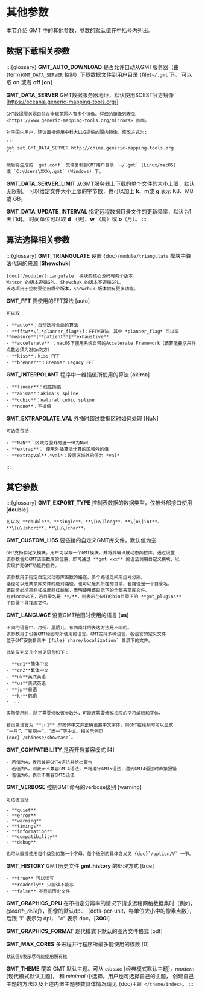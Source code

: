 # 其他参数

本节介绍 GMT 中的其他参数，参数的默认值在中括号内列出。

## 数据下载相关参数

:::{glossary}
**GMT_AUTO_DOWNLOAD**
    是否允许自动从GMT服务器（由 {term}`GMT_DATA_SERVER` 控制）下载数据文件到用户目录 {file}`~/.gmt` 下。
    可以取 **on** 或者 **off** \[**on**\]

**GMT_DATA_SERVER**
    GMT数据服务器地址，默认使用SOEST官方镜像 \[<https://oceania.generic-mapping-tools.org/>\]

    GMT数据服务器目前在全球范围内有多个镜像。详细的镜像列表见
    <https://www.generic-mapping-tools.org/mirrors> 页面。

    对于国内用户，建议直接使用中科大LUG提供的国内镜像。修改方式为:

    ```
    gmt set GMT_DATA_SERVER http://china.generic-mapping-tools.org
    ```

    然后将生成的 `gmt.conf` 文件复制到GMT用户目录 `~/.gmt` (Linux/macOS)
    或 `C:\Users\XXX\.gmt` (Windows) 下。

**GMT_DATA_SERVER_LIMIT**
    从GMT服务器上下载的单个文件的大小上限，默认无限制。
    可以给定文件大小上限的字节数，也可以加上 **k**、**m**或 **g** 表示 KB、MB 或 GB。

**GMT_DATA_UPDATE_INTERVAL**
    指定远程数据目录文件的更新频率，默认为1天 \[1d\]。
    时间单位可以取 **d** （天)、**w** （周）或 **o**（月）。
:::

## 算法选择相关参数

:::{glossary}
**GMT_TRIANGULATE**
    设置 {doc}`/module/triangulate` 模块中算法代码的来源 [**Shewchuk**]

    {doc}`/module/triangulate` 模块的核心源码有两个版本，
    Watson 的版本遵循GPL，Shewchuk 的版本不遵循GPL。
    该选项用于控制要使用哪个版本，Shewchuk 版本拥有更多功能。

**GMT_FFT**
    要使用的FFT算法 \[auto\]

    可以取：

    - **auto**：自动选择合适的算法
    - **fftw**\[,*planner_flag*\]：FFTW算法，其中 *planner_flag* 可以取 **measure**|**patient**|**exhaustive**
    - **accelerate** ：macOS下使用系统自带的Accelerate Framework（该算法要求采样点数必须为2的n次方）
    - **kiss**：kiss FFT
    - **brenner**：Brenner Legacy FFT

**GMT_INTERPOLANT**
    程序中一维插值所使用的算法 \[**akima**\]

    - **linear**：线性插值
    - **akima**：akima's spline
    - **cubic**：natural cubic spline
    - **none**：不插值

**GMT_EXTRAPOLATE_VAL**
    外插时超过数据区时如何处理 \[NaN\]

    可选值包括：

    - **NaN**：区域范围外的值一律为NaN
    - **extrap**： 使用外插算法计算的区域外的值
    - **extrapval**,*val*：设置区域外的值为 *val*
:::

## 其它参数

:::{glossary}
**GMT_EXPORT_TYPE**
    控制表数据的数据类型，仅被外部接口使用 \[**double**\]

    可以取 **double**、**single**、**\[u\]long**、**\[u\]int**、
    **\[u\]short**、**\[u\]char**。

**GMT_CUSTOM_LIBS**
    要链接的自定义GMT库文件，默认值为空

    GMT支持自定义模块。用户可以写一个GMT模块，并将其编译成动态函数库。通过设置
    该参数告知GMT该函数库的位置，即可通过 **gmt xxx** 的语法调用自定义模块，以
    实现扩充GMT功能的目的。

    该参数用于指定自定义动态库函数的路径，多个路径之间用逗号分隔。
    路径可以是共享库文件的绝对路径，也可以是其所在的目录。若路径是一个目录名，
    该目录必须需斜杠或反斜杠结尾，表明使用该目录下的全部共享库文件。
    在Windows下，若目录名是 **/**，则表示在GMT的bin目录下的 **gmt_plugins**
    子目录下寻找库文件。

**GMT_LANGUAGE**
    设置GMT绘图时使用的语言 \[**us**\]

    不同的语言中，月份、星期几、东西南北的表达方法是不同的。
    该参数用于设置GMT绘图时所使用的语言。GMT支持多种语言，各语言的定义文件
    位于GMT安装目录中 {file}`share/localization` 目录下的文件。

    此处仅列举几个常见语言如下：

    - **cn1**简体中文
    - **cn2**繁体中文
    - **uk**英式英语
    - **us**美式英语
    - **jp**日语
    - **kr**韩语
    - ...

    实际使用时，除了需要修改该参数外，可能还需要修改相应的字符编码和字体。

    若设置语言为 **cn1** 即简体中文并正确设置中文字体，则GMT在绘制时可以显式
    “一月”、“星期一”、“周一”等中文。相关示例见
    {doc}`/chinese/showcase`。

**GMT_COMPATIBILITY**
    是否开启兼容模式 \[4\]

    - 若值为4，表示兼容GMT4语法并给出警告
    - 若值为5，则表示不兼容GMT4语法，严格遵守GMT5语法，遇到GMT4语法时直接报错
    - 若值为6，表示不兼容GMT5语法

**GMT_VERBOSE**
    控制GMT命令的verbose级别 \[warning\]

    可选值包括

    - **quiet**
    - **error**
    - **warning**
    - **timings**
    - **information**
    - **compatibility**
    - **debug**

    也可以直接使用每个级别的第一个字母。每个级别的具体含义见 {doc}`/option/V` 一节。

**GMT_HISTORY**
    GMT历史文件 **gmt.history** 的处理方式 \[true\]

    - **true** 可以读写
    - **readonly** 只能读不能写
    - **false** 不显示历史文件

**GMT_GRAPHICS_DPU**
    在不指定分辨率的情况下请求远程网格数据集时（例如，*@earth_relief*），图像的默认dpu
    （dots-per-unit，每单位大小中的像素点数），后跟 "i" 表示为 dpi， "c" 表示 dpc。[**300i**]

**GMT_GRAPHICS_FORMAT**
    现代模式下默认的图片文件格式 \[pdf\]

**GMT_MAX_CORES**
    多进程并行程序所最多能使用的核数 \[0\]

    默认值0表示尽可能使用所有核

**GMT_THEME**
    覆盖 GMT 默认主题。可从 *classic* [经典模式默认主题]，*modern* [现代模式默认主题]，
    和 *minimal* 中选择。用户也可选择自己的主题，
    创建自己主题的方法以及上述内置主题参数具体情况请见 {doc}`主题 </theme/index>`。
:::
